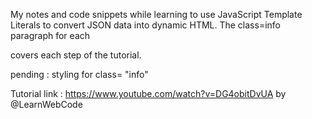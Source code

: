 My notes and code snippets while learning to use JavaScript Template Literals to convert JSON data into dynamic HTML.
The class=info paragraph for each <div> covers each step of the tutorial.

pending : styling for class= "info"


Tutorial link : https://www.youtube.com/watch?v=DG4obitDvUA by @LearnWebCode

